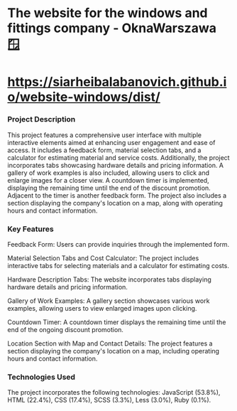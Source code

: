 # The website for the windows and fittings company - OknaWarszawa 🪟

# https://siarheibalabanovich.github.io/website-windows/dist/

### Project Description
This project features a comprehensive user interface with multiple interactive elements aimed at enhancing user engagement and ease of access. It includes a feedback form, material selection tabs, and a calculator for estimating material and service costs. Additionally, the project incorporates tabs showcasing hardware details and pricing information. A gallery of work examples is also included, allowing users to click and enlarge images for a closer view. A countdown timer is implemented, displaying the remaining time until the end of the discount promotion. Adjacent to the timer is another feedback form. The project also includes a section displaying the company's location on a map, along with operating hours and contact information.

### Key Features
Feedback Form: Users can provide inquiries through the implemented form.

Material Selection Tabs and Cost Calculator: The project includes interactive tabs for selecting materials and a calculator for estimating costs.

Hardware Description Tabs: The website incorporates tabs displaying hardware details and pricing information.

Gallery of Work Examples: A gallery section showcases various work examples, allowing users to view enlarged images upon clicking.

Countdown Timer: A countdown timer displays the remaining time until the end of the ongoing discount promotion.

Location Section with Map and Contact Details: The project features a section displaying the company's location on a map, including operating hours and contact information.

### Technologies Used
The project incorporates the following technologies: JavaScript (53.8%), HTML (22.4%), CSS (17.4%), SCSS (3.3%), Less (3.0%), Ruby (0.1%).
